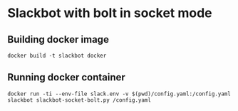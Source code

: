 # Slackbot with bolt in socket mode

## Building docker image

```
docker build -t slackbot docker
```

## Running docker container

```
docker run -ti --env-file slack.env -v $(pwd)/config.yaml:/config.yaml slackbot slackbot-socket-bolt.py /config.yaml
```
